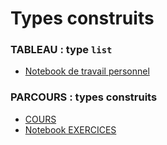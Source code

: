 # Types construits
### TABLEAU : type `list`
* [Notebook de travail personnel](https://notebook.basthon.fr/?from=https://raw.githubusercontent.com/thfruchart/1nsi/main/S3/TABLEAUX_TRAVAIL_PERSONNEL.ipynb)

### PARCOURS : types construits
* [COURS](Parcours_type_construit.ipynb)
* [Notebook EXERCICES](https://notebook.basthon.fr/?from=https://raw.githubusercontent.com/thfruchart/1nsi/main/S3/EXOS_Parcours_Tableau.ipynb)
 
